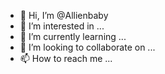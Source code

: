 - 👋 Hi, I’m @Allienbaby
- 👀 I’m interested in ...
- 🌱 I’m currently learning ...
- 💞️ I’m looking to collaborate on ...
- 📫 How to reach me ...

<!---
Allienbaby/Allienbaby is a ✨ special ✨ repository because its `README.md` (this file) appears on your GitHub profile.
You can click the Preview link to take a look at your changes.
--->
